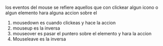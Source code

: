 los eventos del mouse se refiere aquellos que con clickear algun icono o algun elemento
hara alguna accion sobre el
1. mousedown es cuando clickeas y hace la accion
2. mouseup es la inversa 
3. mouseover es pasar el puntero sobre el elemento y hara la accion
4. Mouseleave es la inversa